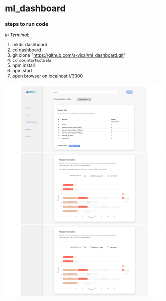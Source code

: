 # ml_dashboard

### steps to run code

_In Terminal:_

1.  mkdir dashboard
2.  cd dashboard
3.  git clone "https://github.com/s-vidal/ml_dashboard.git"
4.  cd counterfactuals
5.  npm install
6.  npm start
7.  open browser on localhost://3000

![alt text](./demo/dataset1_1.png)
![alt text](./demo/dataset1_2.png)
![alt text](./demo/dataset1_2.png)

